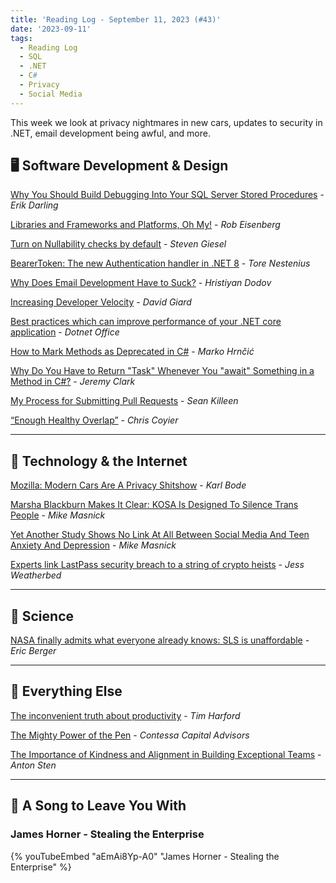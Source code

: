 ```yaml
---
title: 'Reading Log - September 11, 2023 (#43)'
date: '2023-09-11'
tags:
  - Reading Log
  - SQL
  - .NET
  - C#
  - Privacy
  - Social Media
---
```


This week we look at privacy nightmares in new cars, updates to security in .NET, email development being awful, and more.
<!-- excerpt -->

## 🖥 Software Development & Design

[Why You Should Build Debugging Into Your SQL Server Stored Procedures](https://erikdarling.com/why-you-should-build-debugging-into-your-sql-server-stored-procedures/) - *Erik Darling*

[Libraries and Frameworks and Platforms, Oh My!](https://eisenbergeffect.medium.com/libraries-and-frameworks-and-platforms-oh-my-f77a0ec3d57d) - *Rob Eisenberg*

[Turn on Nullability checks by default](https://steven-giesel.com/blogPost/f65dee5e-a4eb-44b4-b338-a453acfdd5bd) - *Steven Giesel*

[BearerToken: The new Authentication handler in .NET 8](https://nestenius.se/2023/08/29/bearertoken-the-new-authentication-handler-in-net-8/) - *Tore Nestenius*

[Why Does Email Development Have to Suck?](https://dodov.dev/blog/why-does-email-development-have-to-suck) - *Hristiyan Dodov*

[Increasing Developer Velocity](https://davidgiard.com/increasing-developer-velocity) - *David Giard*

[Best practices which can improve performance of your .NET core application](https://www.dotnetoffice.com/2023/08/best-practices-which-can-improve.html) - *Dotnet Office*

[How to Mark Methods as Deprecated in C#](https://code-maze.com/csharp-mark-methods-as-depricated/) - *Marko Hrnčić*

[Why Do You Have to Return "Task" Whenever You "await" Something in a Method in C#?](https://jeremybytes.blogspot.com/2023/08/why-do-you-have-to-return-task-whenever.html) - *Jeremy Clark*

[My Process for Submitting Pull Requests](https://seankilleen.com/2023/08/my-process-for-submitting-pull-requests/) - *Sean Killeen*

[“Enough Healthy Overlap”](https://chriscoyier.net/2023/09/04/enough-healthy-overlap/) - *Chris Coyier*

---

## 📡 Technology & the Internet

[Mozilla: Modern Cars Are A Privacy Shitshow](https://www.techdirt.com/2023/09/07/mozilla-modern-cars-are-a-privacy-shitshow/) - *Karl Bode*

[Marsha Blackburn Makes It Clear: KOSA Is Designed To Silence Trans People](https://www.techdirt.com/2023/09/06/marsha-blackburn-makes-it-clear-kosa-is-designed-to-silence-trans-people/) - *Mike Masnick*

[Yet Another Study Shows No Link At All Between Social Media And Teen Anxiety And Depression](https://www.techdirt.com/2023/09/05/yet-another-study-shows-no-link-at-all-between-social-media-and-teen-anxiety-and-depression/) - *Mike Masnick*

[Experts link LastPass security breach to a string of crypto heists](https://www.theverge.com/2023/9/7/23862658/lastpass-security-breach-crypto-heists-hackers) - *Jess Weatherbed*

---

## 🔬 Science

[NASA finally admits what everyone already knows: SLS is unaffordable](https://arstechnica.com/space/2023/09/nasa-finally-admits-what-everyone-already-knows-sls-is-unaffordable/) - *Eric Berger*

---

## 🎒 Everything Else

[The inconvenient truth about productivity](https://timharford.com/2023/08/the-inconvenient-truth-about-productivity/) - *Tim Harford*

[The Mighty Power of the Pen](https://contessacapitaladvisors.com/blog/f/the-mighty-power-of-the-pen) - *Contessa Capital Advisors*

[The Importance of Kindness and Alignment in Building Exceptional Teams](https://www.antonsten.com/teams/) - *Anton Sten*

---

## 🎵 A Song to Leave You With

<h3 class="music">James Horner - Stealing the Enterprise</h3>

{% youTubeEmbed "aEmAi8Yp-A0" "James Horner - Stealing the Enterprise" %}